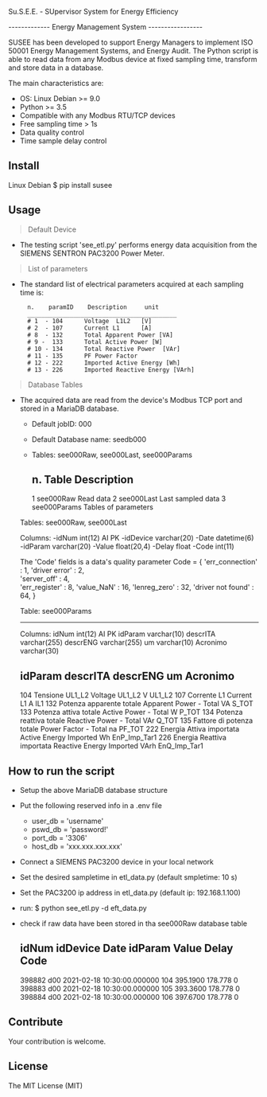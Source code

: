 Su.S.E.E. - SUpervisor System for Energy Efficiency

------------- Energy Management System -----------------

SUSEE has been developed to support Energy Managers to implement ISO 50001 Energy Management Systems, and Energy Audit.
The Python script is able to read data from any Modbus device at fixed sampling time, transform and store data in a database. 

The main characteristics are:
- OS: Linux Debian >= 9.0
- Python >= 3.5
- Compatible with any Modbus RTU/TCP devices 
- Free sampling time > 1s
- Data quality control
- Time sample delay control

Install
------------
Linux Debian
$ pip install susee

Usage
-----------
>Default Device
- The testing script 'see_etl.py' performs energy data acquisition from the SIEMENS SENTRON PAC3200 Power Meter.

>List of parameters 
- The standard list of electrical parameters acquired at each sampling time is:
        
        n.    paramID    Description     unit
        __________________________________________
        # 1  - 104      Voltage  L1L2   [V]
        # 2  - 107      Current L1      [A]
        # 8  - 132      Total Apparent Power [VA]
        # 9 -  133      Total Active Power [W]
        # 10 - 134      Total Reactive Power  [VAr]
        # 11 - 135      PF Power Factor
        # 12 - 222      Imported Active Energy [Wh]
        # 13 - 226      Imported Reactive Energy [VArh]


>Database Tables
- The acquired data are read from the device's Modbus TCP port and stored in a MariaDB database.
  - Default jobID: 000 
  - Default Database name: seedb000
  - Tables: see000Raw, see000Last, see000Params



    n.   Table          Description
    ------------------------------------------------
    1   see000Raw      Read data 
    2   see000Last     Last sampled data
    3   see000Params   Tables of parameters    



  Tables: see000Raw, see000Last
  
    Columns:
    -idNum int(12) AI PK 
    -idDevice varchar(20) 
    -Date datetime(6) 
    -idParam varchar(20) 
    -Value float(20,4) 
    -Delay float 
    -Code int(11)
    
    The 'Code' fields is a data's quality parameter
    Code = {
          'err_connection'    :  1,
          'driver error'      :  2,    
          'server_off'        :  4,   
          'err_register'      :  8,
          'value_NaN'         :  16,
          'lenreg_zero'       :  32,
          'driver not found'  :  64,
          }

  Table: see000Params
  - --------------------------------
    Columns:
            idNum int(12) AI PK 
            idParam varchar(10) 
            descrITA varchar(255) 
            descrENG varchar(255) 
            um varchar(10) 
            Acronimo varchar(30)

    idParam  descrITA                    descrENG        um    Acronimo
    -------------------------------------------------------------------------
    104	  Tensione UL1_L2	            Voltage UL1_L2	V	UL1_L2
    107	  Corrente L1	                Current L1	A	IL1
    132	  Potenza apparente totale	    Apparent Power  - Total	VA	S_TOT
    133	  Potenza attiva totale     	Active Power  - Total	W	P_TOT
    134	  Potenza reattiva totale	    Reactive Power  - Total	VAr	Q_TOT
    135	  Fattore di potenza totale	    Power Factor  - Total	na	PF_TOT
    222	  Energia Attiva importata	    Active Energy Imported 	Wh	EnP_Imp_Tar1
    226	  Energia Reattiva importata	Reactive Energy Imported	VArh	EnQ_Imp_Tar1
                            

How to run the script
-------------------------------
- Setup the above MariaDB database structure
- Put the following reserved info in a .env file 
  - user_db = 'username' 
  - pswd_db = 'password!'
  - port_db = '3306' 
  - host_db = 'xxx.xxx.xxx.xxx'
- Connect a SIEMENS PAC3200 device in your local network
- Set the desired sampletime in etl_data.py (default smpletime: 10 s)
- Set the PAC3200 ip address in etl_data.py (default ip: 192.168.1.100)
- run: 
    $ python see_etl.py -d eft_data.py
- check if raw data have been stored in tha see000Raw database table


    idNum   idDevice    Date                         idParam     Value       Delay   Code
    -----------------------------------------------------------------------------------------
    398882	d00	        2021-02-18 10:30:00.000000	104	     395.1900	178.778	0
    398883	d00	        2021-02-18 10:30:00.000000	105	     393.3600	178.778	0
    398884	d00	        2021-02-18 10:30:00.000000	106	     397.6700	178.778	0


Contribute
--------------
Your contribution is welcome. 

License
-------------
The MIT License (MIT)

